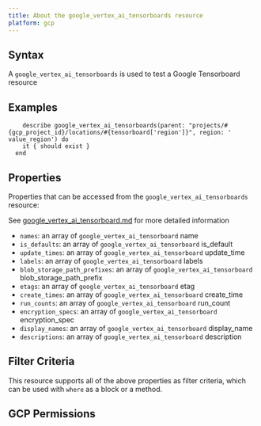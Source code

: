 ```yaml
---
title: About the google_vertex_ai_tensorboards resource
platform: gcp
---
```


## Syntax
A `google_vertex_ai_tensorboards` is used to test a Google Tensorboard resource

## Examples
```
    describe google_vertex_ai_tensorboards(parent: "projects/#{gcp_project_id}/locations/#{tensorboard['region']}", region: ' value_region') do
    it { should exist }
  end
```

## Properties
Properties that can be accessed from the `google_vertex_ai_tensorboards` resource:

See [google_vertex_ai_tensorboard.md](google_vertex_ai_tensorboard.md) for more detailed information
  * `names`: an array of `google_vertex_ai_tensorboard` name
  * `is_defaults`: an array of `google_vertex_ai_tensorboard` is_default
  * `update_times`: an array of `google_vertex_ai_tensorboard` update_time
  * `labels`: an array of `google_vertex_ai_tensorboard` labels
  * `blob_storage_path_prefixes`: an array of `google_vertex_ai_tensorboard` blob_storage_path_prefix
  * `etags`: an array of `google_vertex_ai_tensorboard` etag
  * `create_times`: an array of `google_vertex_ai_tensorboard` create_time
  * `run_counts`: an array of `google_vertex_ai_tensorboard` run_count
  * `encryption_specs`: an array of `google_vertex_ai_tensorboard` encryption_spec
  * `display_names`: an array of `google_vertex_ai_tensorboard` display_name
  * `descriptions`: an array of `google_vertex_ai_tensorboard` description

## Filter Criteria
This resource supports all of the above properties as filter criteria, which can be used
with `where` as a block or a method.

## GCP Permissions
